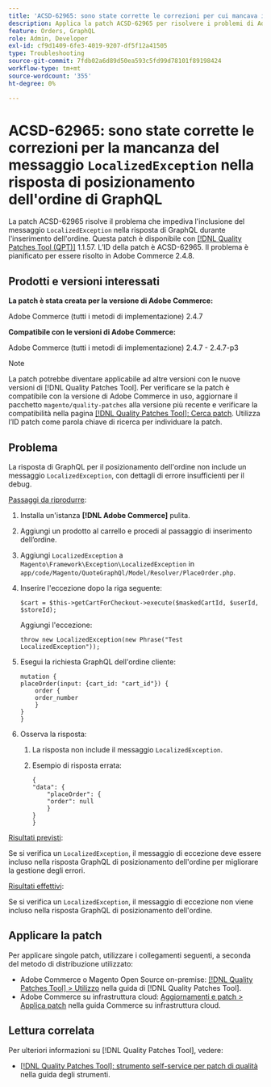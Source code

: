 ```yaml
---
title: 'ACSD-62965: sono state corrette le correzioni per cui mancava il messaggio LocalizedException nella risposta di posizionamento dell’ordine di GraphQL'
description: Applica la patch ACSD-62965 per risolvere i problemi di Adobe Commerce in cui il messaggio "LocalizedException" non era incluso nella risposta di GraphQL durante il posizionamento dell’ordine.
feature: Orders, GraphQL
role: Admin, Developer
exl-id: cf9d1409-6fe3-4019-9207-df5f12a41505
type: Troubleshooting
source-git-commit: 7fdb02a6d89d50ea593c5fd99d78101f89198424
workflow-type: tm+mt
source-wordcount: '355'
ht-degree: 0%

---
```


# ACSD-62965: sono state corrette le correzioni per la mancanza del messaggio `LocalizedException` nella risposta di posizionamento dell&#39;ordine di GraphQL

La patch ACSD-62965 risolve il problema che impediva l&#39;inclusione del messaggio `LocalizedException` nella risposta di GraphQL durante l&#39;inserimento dell&#39;ordine. Questa patch è disponibile con [[!DNL Quality Patches Tool (QPT)]](/help/tools/quality-patches-tool/quality-patches-tool-to-self-serve-quality-patches.md) 1.1.57. L’ID della patch è ACSD-62965. Il problema è pianificato per essere risolto in Adobe Commerce 2.4.8.

## Prodotti e versioni interessati

**La patch è stata creata per la versione di Adobe Commerce:**

Adobe Commerce (tutti i metodi di implementazione) 2.4.7

**Compatibile con le versioni di Adobe Commerce:**

Adobe Commerce (tutti i metodi di implementazione) 2.4.7 - 2.4.7-p3

>[!NOTE]
>
>La patch potrebbe diventare applicabile ad altre versioni con le nuove versioni di [!DNL Quality Patches Tool]. Per verificare se la patch è compatibile con la versione di Adobe Commerce in uso, aggiornare il pacchetto `magento/quality-patches` alla versione più recente e verificare la compatibilità nella pagina [[!DNL Quality Patches Tool]: Cerca patch](https://experienceleague.adobe.com/tools/commerce-quality-patches/index.html?lang=it). Utilizza l’ID patch come parola chiave di ricerca per individuare la patch.

## Problema

La risposta di GraphQL per il posizionamento dell&#39;ordine non include un messaggio `LocalizedException`, con dettagli di errore insufficienti per il debug.

<u>Passaggi da riprodurre</u>:

1. Installa un&#39;istanza **[!DNL Adobe Commerce]** pulita.
1. Aggiungi un prodotto al carrello e procedi al passaggio di inserimento dell’ordine.
1. Aggiungi `LocalizedException` a `Magento\Framework\Exception\LocalizedException` in `app/code/Magento/QuoteGraphQl/Model/Resolver/PlaceOrder.php`.
1. Inserire l&#39;eccezione dopo la riga seguente:

   ```
   $cart = $this->getCartForCheckout->execute($maskedCartId, $userId, $storeId);
   ```

   Aggiungi l&#39;eccezione:

   ```
   throw new LocalizedException(new Phrase("Test LocalizedException"));
   ```

1. Esegui la richiesta GraphQL dell&#39;ordine cliente:

   ```
   mutation {
   placeOrder(input: {cart_id: "cart_id"}) {
       order {
       order_number
       }
   }
   }
   ```

1. Osserva la risposta:
   1. La risposta non include il messaggio `LocalizedException`.
   1. Esempio di risposta errata:

      ```
      {
      "data": {
          "placeOrder": {
          "order": null
          }
      }
      }
      ```

<u>Risultati previsti</u>:

Se si verifica un `LocalizedException`, il messaggio di eccezione deve essere incluso nella risposta GraphQL di posizionamento dell&#39;ordine per migliorare la gestione degli errori.

<u>Risultati effettivi</u>:

Se si verifica un `LocalizedException`, il messaggio di eccezione non viene incluso nella risposta GraphQL di posizionamento dell&#39;ordine.

## Applicare la patch

Per applicare singole patch, utilizzare i collegamenti seguenti, a seconda del metodo di distribuzione utilizzato:

* Adobe Commerce o Magento Open Source on-premise: [[!DNL Quality Patches Tool] > Utilizzo](/help/tools/quality-patches-tool/usage.md) nella guida di [!DNL Quality Patches Tool].
* Adobe Commerce su infrastruttura cloud: [Aggiornamenti e patch > Applica patch](https://experienceleague.adobe.com/docs/commerce-cloud-service/user-guide/develop/upgrade/apply-patches.html?lang=it) nella guida Commerce su infrastruttura cloud.

## Lettura correlata

Per ulteriori informazioni su [!DNL Quality Patches Tool], vedere:

* [[!DNL Quality Patches Tool]: strumento self-service per patch di qualità](/help/tools/quality-patches-tool/quality-patches-tool-to-self-serve-quality-patches.md) nella guida degli strumenti.
